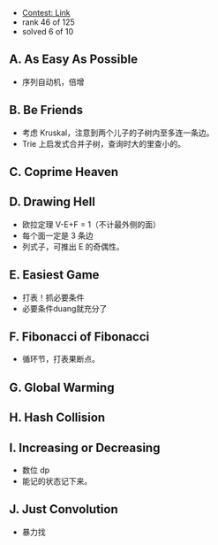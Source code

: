 * [Contest: Link](http://opentrains.snarknews.info/~ejudge/team.cgi?SID=b7f28893a5c751bd&action=2&lt=1)
* rank 46 of 125
* solved 6 of 10

## A. As Easy As Possible

* 序列自动机，倍增

## B. Be Friends

* 考虑 Kruskal，注意到两个儿子的子树内至多连一条边。
* Trie 上启发式合并子树，查询时大的里查小的。

## C. Coprime Heaven

## D. Drawing Hell

* 欧拉定理 V-E+F = 1（不计最外侧的面）
* 每个面一定是 3 条边
* 列式子，可推出 E 的奇偶性。

## E. Easiest Game

* 打表！抓必要条件
* 必要条件duang就充分了

## F. Fibonacci of Fibonacci

* 循环节，打表果断点。

## G. Global Warming

## H. Hash Collision

## I. Increasing or Decreasing

* 数位 dp
* 能记的状态记下来。

## J. Just Convolution

* 暴力找



